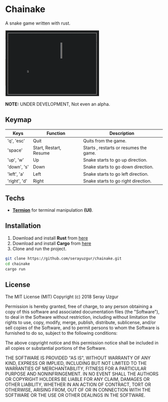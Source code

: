 # Chainake
A snake game written with rust.

![screenshot](./chainake.png)

**NOTE:** UNDER DEVELOPMENT, Not even an alpha.


## Keymap
| Keys           | Function              | Description  |
| ------------- | ---------------------- | ----- |
| 'q', 'esc'    | Quit                   | Quits from the game. |
| 'space'       | Start, Restart, Resume | Starts , restarts or resumes the game. |
| 'up', 'w'     | Up                     | Snake starts to go up direction. |
| 'down', 's'   | Down                   | Snake starts to go down direction. |
| 'left', 'a'   | Left                   | Snake starts to go left direction. |
| 'right', 'd'  | Right                  | Snake starts to go right direction. |

## Techs
* [**Termion**](https://github.com/ticki/termion) for terminal manipulation **(UI)**.

## Installation
 1. Download and install **Rust** from [here](https://www.rust-lang.org/en-US/downloads.html)
 2. Download and install **Cargo** from [here](http://doc.crates.io/)
 3. Clone and run the project.

```bash
git clone https://github.com/serayuzgur/chainake.git
cd chainake
cargo run
```

## License

The MIT License (MIT) Copyright (c) 2018 Seray Uzgur

Permission is hereby granted, free of charge, to any person obtaining a copy of this software and associated documentation files (the "Software"), to deal in the Software without restriction, including without limitation the rights to use, copy, modify, merge, publish, distribute, sublicense, and/or sell copies of the Software, and to permit persons to whom the Software is furnished to do so, subject to the following conditions:

The above copyright notice and this permission notice shall be included in all copies or substantial portions of the Software.

THE SOFTWARE IS PROVIDED "AS IS", WITHOUT WARRANTY OF ANY KIND, EXPRESS OR IMPLIED, INCLUDING BUT NOT LIMITED TO THE WARRANTIES OF MERCHANTABILITY, FITNESS FOR A PARTICULAR PURPOSE AND NONINFRINGEMENT. IN NO EVENT SHALL THE AUTHORS OR COPYRIGHT HOLDERS BE LIABLE FOR ANY CLAIM, DAMAGES OR OTHER LIABILITY, WHETHER IN AN ACTION OF CONTRACT, TORT OR OTHERWISE, ARISING FROM, OUT OF OR IN CONNECTION WITH THE SOFTWARE OR THE USE OR OTHER DEALINGS IN THE SOFTWARE.